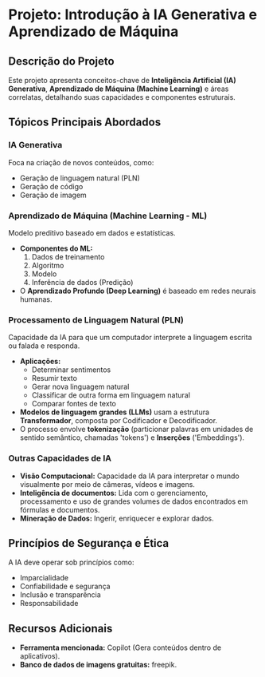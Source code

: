 # Projeto: Introdução à IA Generativa e Aprendizado de Máquina

## Descrição do Projeto

Este projeto apresenta conceitos-chave de **Inteligência Artificial (IA) Generativa**, **Aprendizado de Máquina (Machine Learning)** e áreas correlatas, detalhando suas capacidades e componentes estruturais.

## Tópicos Principais Abordados

### IA Generativa
Foca na criação de novos conteúdos, como:
* Geração de linguagem natural (PLN)
* Geração de código
* Geração de imagem

### Aprendizado de Máquina (Machine Learning - ML)
Modelo preditivo baseado em dados e estatísticas.
* **Componentes do ML:**
    1.  Dados de treinamento
    2.  Algoritmo
    3.  Modelo
    4.  Inferência de dados (Predição)
* O **Aprendizado Profundo (Deep Learning)** é baseado em redes neurais humanas.

### Processamento de Linguagem Natural (PLN)
Capacidade da IA para que um computador interprete a linguagem escrita ou falada e responda.
* **Aplicações:**
    * Determinar sentimentos
    * Resumir texto
    * Gerar nova linguagem natural
    * Classificar de outra forma em linguagem natural
    * Comparar fontes de texto
* **Modelos de linguagem grandes (LLMs)** usam a estrutura **Transformador**, composta por Codificador e Decodificador.
* O processo envolve **tokenização** (particionar palavras em unidades de sentido semântico, chamadas 'tokens') e **Inserções** ('Embeddings').

### Outras Capacidades de IA
* **Visão Computacional:** Capacidade da IA para interpretar o mundo visualmente por meio de câmeras, vídeos e imagens.
* **Inteligência de documentos:** Lida com o gerenciamento, processamento e uso de grandes volumes de dados encontrados em fórmulas e documentos.
* **Mineração de Dados:** Ingerir, enriquecer e explorar dados.

## Princípios de Segurança e Ética
A IA deve operar sob princípios como:
* Imparcialidade
* Confiabilidade e segurança
* Inclusão e transparência
* Responsabilidade

## Recursos Adicionais
* **Ferramenta mencionada:** Copilot (Gera conteúdos dentro de aplicativos).
* **Banco de dados de imagens gratuitas:** freepik.

